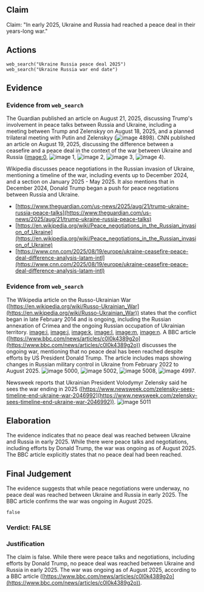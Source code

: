 ## Claim
Claim: "In early 2025, Ukraine and Russia had reached a peace deal in their years-long war."

## Actions
```
web_search("Ukraine Russia peace deal 2025")
web_search("Ukraine Russia war end date")
```

## Evidence
### Evidence from `web_search`
The Guardian published an article on August 21, 2025, discussing Trump's involvement in peace talks between Russia and Ukraine, including a meeting between Trump and Zelenskyy on August 18, 2025, and a planned trilateral meeting with Putin and Zelenskyy (![image 4898](media/2025-08-28_15-35-1756395339-850858.jpg)). CNN published an article on August 19, 2025, discussing the difference between a ceasefire and a peace deal in the context of the war between Ukraine and Russia (<image:0>, ![image 1](media/0.jpg), ![image 2](media/3.jpg), ![image 3](media/4.jpg), ![image 4](media/5.jpg)).

Wikipedia discusses peace negotiations in the Russian invasion of Ukraine, mentioning a timeline of the war, including events up to December 2024, and a section on January 2025 - May 2025. It also mentions that in December 2024, Donald Trump began a push for peace negotiations between Russia and Ukraine.

*   [https://www.theguardian.com/us-news/2025/aug/21/trump-ukraine-russia-peace-talks](https://www.theguardian.com/us-news/2025/aug/21/trump-ukraine-russia-peace-talks)
*   [https://en.wikipedia.org/wiki/Peace_negotiations_in_the_Russian_invasion_of_Ukraine](https://en.wikipedia.org/wiki/Peace_negotiations_in_the_Russian_invasion_of_Ukraine)
*   [https://www.cnn.com/2025/08/19/europe/ukraine-ceasefire-peace-deal-difference-analysis-latam-intl](https://www.cnn.com/2025/08/19/europe/ukraine-ceasefire-peace-deal-difference-analysis-latam-intl)


### Evidence from `web_search`
The Wikipedia article on the Russo-Ukrainian War ([https://en.wikipedia.org/wiki/Russo-Ukrainian_War](https://en.wikipedia.org/wiki/Russo-Ukrainian_War)) states that the conflict began in late February 2014 and is ongoing, including the Russian annexation of Crimea and the ongoing Russian occupation of Ukrainian territory. <image:i>, <image:j>, <image:k>, <image:l>, <image:m>, <image:n>. A BBC article ([https://www.bbc.com/news/articles/c0l0k4389g2o](https://www.bbc.com/news/articles/c0l0k4389g2o)) discusses the ongoing war, mentioning that no peace deal has been reached despite efforts by US President Donald Trump. The article includes maps showing changes in Russian military control in Ukraine from February 2022 to August 2025. ![image 5000](media/2025-08-29_07-11-1756451515-748344.jpg), ![image 5002](media/2025-08-29_07-11-1756451516-148510.jpg), ![image 5008](media/2025-08-29_07-11-1756451519-202482.jpg), ![image 4997](media/2025-08-29_07-11-1756451515-131491.jpg).

Newsweek reports that Ukrainian President Volodymyr Zelensky said he sees the war ending in 2025 ([https://www.newsweek.com/zelensky-sees-timeline-end-ukraine-war-2046992](https://www.newsweek.com/zelensky-sees-timeline-end-ukraine-war-2046992)). ![image 5011](media/2025-08-29_07-12-1756451525-653072.jpg)


## Elaboration
The evidence indicates that no peace deal was reached between Ukraine and Russia in early 2025. While there were peace talks and negotiations, including efforts by Donald Trump, the war was ongoing as of August 2025. The BBC article explicitly states that no peace deal had been reached.


## Final Judgement
The evidence suggests that while peace negotiations were underway, no peace deal was reached between Ukraine and Russia in early 2025. The BBC article confirms the war was ongoing in August 2025.

`false`

### Verdict: FALSE

### Justification
The claim is false. While there were peace talks and negotiations, including efforts by Donald Trump, no peace deal was reached between Ukraine and Russia in early 2025. The war was ongoing as of August 2025, according to a BBC article ([https://www.bbc.com/news/articles/c0l0k4389g2o](https://www.bbc.com/news/articles/c0l0k4389g2o)).
